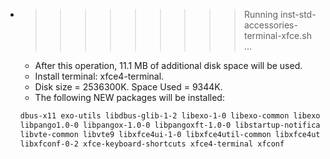 * >>>>>>>>> Running inst-std-accessories-terminal-xfce.sh ...
  * After this operation, 11.1 MB of additional disk space will be used.
  * Install terminal: xfce4-terminal.
  * Disk size = 2536300K. Space Used = 9344K.
  * The following NEW packages will be installed:
  ```bash
  dbus-x11 exo-utils libdbus-glib-1-2 libexo-1-0 libexo-common libexo-helpers
  libpango1.0-0 libpangox-1.0-0 libpangoxft-1.0-0 libstartup-notification0
  libvte-common libvte9 libxfce4ui-1-0 libxfce4util-common libxfce4util6
  libxfconf-0-2 xfce-keyboard-shortcuts xfce4-terminal xfconf
  ```
